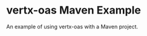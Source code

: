 vertx-oas Maven Example
=======================

An example of using vertx-oas with a Maven project.
